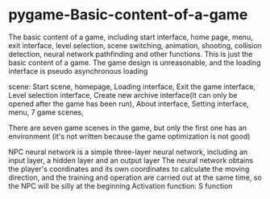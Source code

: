 # pygame-Basic-content-of-a-game
The basic content of a game, including start interface, home page, menu, exit interface, level selection, scene switching, animation, shooting, collision detection, neural network pathfinding and other functions. This is just the basic content of a game. The game design is unreasonable, and the loading interface is pseudo asynchronous loading

scene:
    Start scene,
    homepage,
    Loading interface,
    Exit the game interface,
    Level selection interface,
    Create new archive interface(It can only be opened after the game has been run),
    About interface,
    Setting interface,
    menu,
    7 game scenes,
    
There are seven game scenes in the game, but only the first one has an environment (it's not written because the game optimization is not good)

NPC neural network is a simple three-layer neural network, including an input layer, a hidden layer and an output layer
The neural network obtains the player's coordinates and its own coordinates to calculate the moving direction, and the training and operation are carried out at the same time, so the NPC will be silly at the beginning
Activation function: S function
    
